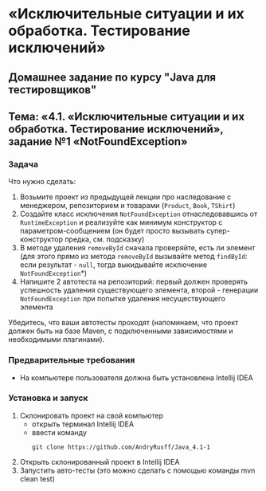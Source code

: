# «Исключительные ситуации и их обработка. Тестирование исключений»
## Домашнее задание по курсу "Java для тестировщиков"
## Тема: «4.1. «Исключительные ситуации и их обработка. Тестирование исключений», задание №1 «NotFoundException»

### Задача
Что нужно сделать:
1. Возьмите проект из предыдущей лекции про наследование с менеджером, репозиторием и товарами (`Product`, `Book`, `TShirt`)
1. Создайте класс исключения `NotFoundException` отнаследовавшись от `RuntimeException` и реализуйте как минимум конструктор с параметром-сообщением (он будет просто вызывать супер-конструктор предка, см. подсказку)
1. В методе удаления `removeById` сначала проверяйте, есть ли элемент (для этого прямо из метода `removeById` вызывайте метод `findById`: если результат - `null`, тогда выкидывайте исключение `NotFoundException`*)
1. Напишите 2 автотеста на репозиторий: первый должен проверять успешность удаления существующего элемента, второй - генерации `NotFoundException` при попытке удаления несуществующего элемента

Убедитесь, что ваши автотесты проходят (напоминаем, что проект должен быть на базе Maven, с подключенными зависимостями и необходимыми плагинами).

### Предварительные требования
- На компьютере пользователя должна быть установлена Intellij IDEA

### Установка и запуск
1. Склонировать проект на свой компьютер
	- открыть терминал Intellij IDEA
	- ввести команду 
		```
		git clone https://github.com/AndryRusff/Java_4.1-1
		```
1. Открыть склонированный проект в Intellij IDEA
1. Запустить авто-тесты (это можно сделать с помощью команды mvn clean test)
